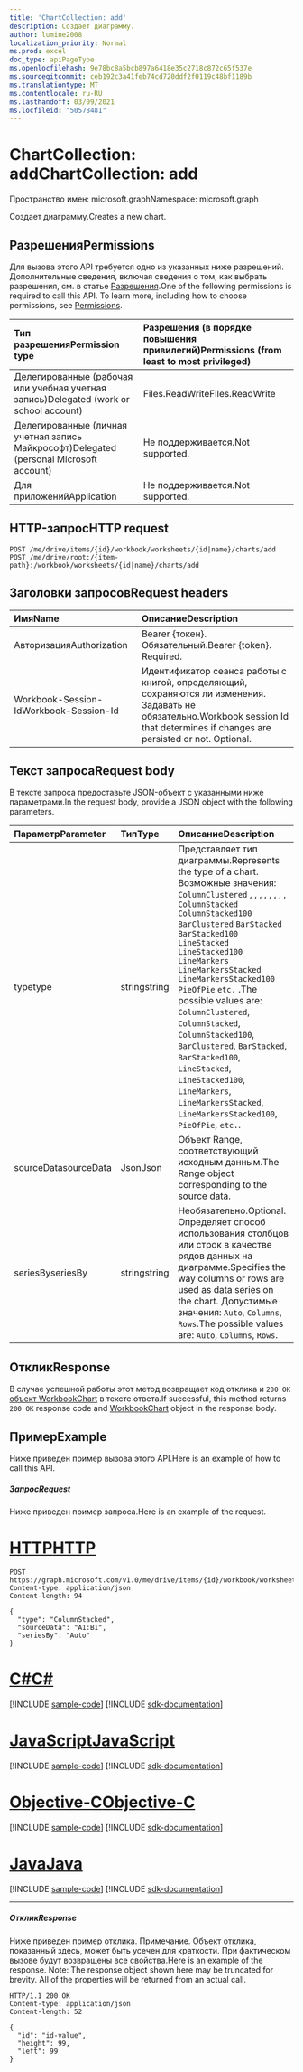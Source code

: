 ```yaml
---
title: 'ChartCollection: add'
description: Создает диаграмму.
author: lumine2008
localization_priority: Normal
ms.prod: excel
doc_type: apiPageType
ms.openlocfilehash: 9e78bc8a5bcb897a6418e35c2718c872c65f537e
ms.sourcegitcommit: ceb192c3a41feb74cd720ddf2f0119c48bf1189b
ms.translationtype: MT
ms.contentlocale: ru-RU
ms.lasthandoff: 03/09/2021
ms.locfileid: "50578481"
---
```

# <a name="chartcollection-add"></a><span data-ttu-id="41990-103">ChartCollection: add</span><span class="sxs-lookup"><span data-stu-id="41990-103">ChartCollection: add</span></span>

<span data-ttu-id="41990-104">Пространство имен: microsoft.graph</span><span class="sxs-lookup"><span data-stu-id="41990-104">Namespace: microsoft.graph</span></span>

<span data-ttu-id="41990-105">Создает диаграмму.</span><span class="sxs-lookup"><span data-stu-id="41990-105">Creates a new chart.</span></span>
## <a name="permissions"></a><span data-ttu-id="41990-106">Разрешения</span><span class="sxs-lookup"><span data-stu-id="41990-106">Permissions</span></span>
<span data-ttu-id="41990-p101">Для вызова этого API требуется одно из указанных ниже разрешений. Дополнительные сведения, включая сведения о том, как выбрать разрешения, см. в статье [Разрешения](/graph/permissions-reference).</span><span class="sxs-lookup"><span data-stu-id="41990-p101">One of the following permissions is required to call this API. To learn more, including how to choose permissions, see [Permissions](/graph/permissions-reference).</span></span>

|<span data-ttu-id="41990-109">Тип разрешения</span><span class="sxs-lookup"><span data-stu-id="41990-109">Permission type</span></span>      | <span data-ttu-id="41990-110">Разрешения (в порядке повышения привилегий)</span><span class="sxs-lookup"><span data-stu-id="41990-110">Permissions (from least to most privileged)</span></span>              |
|:--------------------|:---------------------------------------------------------|
|<span data-ttu-id="41990-111">Делегированные (рабочая или учебная учетная запись)</span><span class="sxs-lookup"><span data-stu-id="41990-111">Delegated (work or school account)</span></span> | <span data-ttu-id="41990-112">Files.ReadWrite</span><span class="sxs-lookup"><span data-stu-id="41990-112">Files.ReadWrite</span></span>    |
|<span data-ttu-id="41990-113">Делегированные (личная учетная запись Майкрософт)</span><span class="sxs-lookup"><span data-stu-id="41990-113">Delegated (personal Microsoft account)</span></span> | <span data-ttu-id="41990-114">Не поддерживается.</span><span class="sxs-lookup"><span data-stu-id="41990-114">Not supported.</span></span>    |
|<span data-ttu-id="41990-115">Для приложений</span><span class="sxs-lookup"><span data-stu-id="41990-115">Application</span></span> | <span data-ttu-id="41990-116">Не поддерживается.</span><span class="sxs-lookup"><span data-stu-id="41990-116">Not supported.</span></span> |

## <a name="http-request"></a><span data-ttu-id="41990-117">HTTP-запрос</span><span class="sxs-lookup"><span data-stu-id="41990-117">HTTP request</span></span>
<!-- { "blockType": "ignored" } -->
```http
POST /me/drive/items/{id}/workbook/worksheets/{id|name}/charts/add
POST /me/drive/root:/{item-path}:/workbook/worksheets/{id|name}/charts/add

```
## <a name="request-headers"></a><span data-ttu-id="41990-118">Заголовки запросов</span><span class="sxs-lookup"><span data-stu-id="41990-118">Request headers</span></span>
| <span data-ttu-id="41990-119">Имя</span><span class="sxs-lookup"><span data-stu-id="41990-119">Name</span></span>       | <span data-ttu-id="41990-120">Описание</span><span class="sxs-lookup"><span data-stu-id="41990-120">Description</span></span>|
|:---------------|:----------|
| <span data-ttu-id="41990-121">Авторизация</span><span class="sxs-lookup"><span data-stu-id="41990-121">Authorization</span></span>  | <span data-ttu-id="41990-p102">Bearer {токен}. Обязательный.</span><span class="sxs-lookup"><span data-stu-id="41990-p102">Bearer {token}. Required.</span></span> |
| <span data-ttu-id="41990-124">Workbook-Session-Id</span><span class="sxs-lookup"><span data-stu-id="41990-124">Workbook-Session-Id</span></span>  | <span data-ttu-id="41990-p103">Идентификатор сеанса работы с книгой, определяющий, сохраняются ли изменения. Задавать не обязательно.</span><span class="sxs-lookup"><span data-stu-id="41990-p103">Workbook session Id that determines if changes are persisted or not. Optional.</span></span>|

## <a name="request-body"></a><span data-ttu-id="41990-127">Текст запроса</span><span class="sxs-lookup"><span data-stu-id="41990-127">Request body</span></span>
<span data-ttu-id="41990-128">В тексте запроса предоставьте JSON-объект с указанными ниже параметрами.</span><span class="sxs-lookup"><span data-stu-id="41990-128">In the request body, provide a JSON object with the following parameters.</span></span>

| <span data-ttu-id="41990-129">Параметр</span><span class="sxs-lookup"><span data-stu-id="41990-129">Parameter</span></span>    | <span data-ttu-id="41990-130">Тип</span><span class="sxs-lookup"><span data-stu-id="41990-130">Type</span></span>   |<span data-ttu-id="41990-131">Описание</span><span class="sxs-lookup"><span data-stu-id="41990-131">Description</span></span>|
|:---------------|:--------|:----------|
|<span data-ttu-id="41990-132">type</span><span class="sxs-lookup"><span data-stu-id="41990-132">type</span></span>|<span data-ttu-id="41990-133">string</span><span class="sxs-lookup"><span data-stu-id="41990-133">string</span></span>|<span data-ttu-id="41990-134">Представляет тип диаграммы.</span><span class="sxs-lookup"><span data-stu-id="41990-134">Represents the type of a chart.</span></span>  <span data-ttu-id="41990-135">Возможные значения: `ColumnClustered` , , , , , , , , `ColumnStacked` `ColumnStacked100` `BarClustered` `BarStacked` `BarStacked100` `LineStacked` `LineStacked100` `LineMarkers` `LineMarkersStacked` `LineMarkersStacked100` `PieOfPie` `etc.` .</span><span class="sxs-lookup"><span data-stu-id="41990-135">The possible values are: `ColumnClustered`, `ColumnStacked`, `ColumnStacked100`, `BarClustered`, `BarStacked`, `BarStacked100`, `LineStacked`, `LineStacked100`, `LineMarkers`, `LineMarkersStacked`, `LineMarkersStacked100`, `PieOfPie`, `etc.`.</span></span>|
|<span data-ttu-id="41990-136">sourceData</span><span class="sxs-lookup"><span data-stu-id="41990-136">sourceData</span></span>|<span data-ttu-id="41990-137">Json</span><span class="sxs-lookup"><span data-stu-id="41990-137">Json</span></span>|<span data-ttu-id="41990-138">Объект Range, соответствующий исходным данным.</span><span class="sxs-lookup"><span data-stu-id="41990-138">The Range object corresponding to the source data.</span></span>|
|<span data-ttu-id="41990-139">seriesBy</span><span class="sxs-lookup"><span data-stu-id="41990-139">seriesBy</span></span>|<span data-ttu-id="41990-140">string</span><span class="sxs-lookup"><span data-stu-id="41990-140">string</span></span>|<span data-ttu-id="41990-141">Необязательно.</span><span class="sxs-lookup"><span data-stu-id="41990-141">Optional.</span></span> <span data-ttu-id="41990-142">Определяет способ использования столбцов или строк в качестве рядов данных на диаграмме.</span><span class="sxs-lookup"><span data-stu-id="41990-142">Specifies the way columns or rows are used as data series on the chart.</span></span>  <span data-ttu-id="41990-143">Допустимые значения: `Auto`, `Columns`, `Rows`.</span><span class="sxs-lookup"><span data-stu-id="41990-143">The possible values are: `Auto`, `Columns`, `Rows`.</span></span>|

## <a name="response"></a><span data-ttu-id="41990-144">Отклик</span><span class="sxs-lookup"><span data-stu-id="41990-144">Response</span></span>

<span data-ttu-id="41990-145">В случае успешной работы этот метод возвращает код отклика и `200 OK` [объект WorkbookChart](../resources/chart.md) в тексте ответа.</span><span class="sxs-lookup"><span data-stu-id="41990-145">If successful, this method returns `200 OK` response code and [WorkbookChart](../resources/chart.md) object in the response body.</span></span>

## <a name="example"></a><span data-ttu-id="41990-146">Пример</span><span class="sxs-lookup"><span data-stu-id="41990-146">Example</span></span>
<span data-ttu-id="41990-147">Ниже приведен пример вызова этого API.</span><span class="sxs-lookup"><span data-stu-id="41990-147">Here is an example of how to call this API.</span></span>
##### <a name="request"></a><span data-ttu-id="41990-148">Запрос</span><span class="sxs-lookup"><span data-stu-id="41990-148">Request</span></span>
<span data-ttu-id="41990-149">Ниже приведен пример запроса.</span><span class="sxs-lookup"><span data-stu-id="41990-149">Here is an example of the request.</span></span>

# <a name="http"></a>[<span data-ttu-id="41990-150">HTTP</span><span class="sxs-lookup"><span data-stu-id="41990-150">HTTP</span></span>](#tab/http)
<!-- {
  "blockType": "request",
  "name": "chartcollection_add"
}-->
```http
POST https://graph.microsoft.com/v1.0/me/drive/items/{id}/workbook/worksheets/{id|name}/charts/add
Content-type: application/json
Content-length: 94

{
  "type": "ColumnStacked",
  "sourceData": "A1:B1",
  "seriesBy": "Auto"
}
```
# <a name="c"></a>[<span data-ttu-id="41990-151">C#</span><span class="sxs-lookup"><span data-stu-id="41990-151">C#</span></span>](#tab/csharp)
[!INCLUDE [sample-code](../includes/snippets/csharp/chartcollection-add-csharp-snippets.md)]
[!INCLUDE [sdk-documentation](../includes/snippets/snippets-sdk-documentation-link.md)]

# <a name="javascript"></a>[<span data-ttu-id="41990-152">JavaScript</span><span class="sxs-lookup"><span data-stu-id="41990-152">JavaScript</span></span>](#tab/javascript)
[!INCLUDE [sample-code](../includes/snippets/javascript/chartcollection-add-javascript-snippets.md)]
[!INCLUDE [sdk-documentation](../includes/snippets/snippets-sdk-documentation-link.md)]

# <a name="objective-c"></a>[<span data-ttu-id="41990-153">Objective-C</span><span class="sxs-lookup"><span data-stu-id="41990-153">Objective-C</span></span>](#tab/objc)
[!INCLUDE [sample-code](../includes/snippets/objc/chartcollection-add-objc-snippets.md)]
[!INCLUDE [sdk-documentation](../includes/snippets/snippets-sdk-documentation-link.md)]

# <a name="java"></a>[<span data-ttu-id="41990-154">Java</span><span class="sxs-lookup"><span data-stu-id="41990-154">Java</span></span>](#tab/java)
[!INCLUDE [sample-code](../includes/snippets/java/chartcollection-add-java-snippets.md)]
[!INCLUDE [sdk-documentation](../includes/snippets/snippets-sdk-documentation-link.md)]

---


##### <a name="response"></a><span data-ttu-id="41990-155">Отклик</span><span class="sxs-lookup"><span data-stu-id="41990-155">Response</span></span>
<span data-ttu-id="41990-p106">Ниже приведен пример отклика. Примечание. Объект отклика, показанный здесь, может быть усечен для краткости. При фактическом вызове будут возвращены все свойства.</span><span class="sxs-lookup"><span data-stu-id="41990-p106">Here is an example of the response. Note: The response object shown here may be truncated for brevity. All of the properties will be returned from an actual call.</span></span>
<!-- {
  "blockType": "response",
  "truncated": true,
  "@odata.type": "microsoft.graph.workbookChart"
} -->
```http
HTTP/1.1 200 OK
Content-type: application/json
Content-length: 52

{
  "id": "id-value",
  "height": 99,
  "left": 99
}
```

<!-- uuid: 8fcb5dbc-d5aa-4681-8e31-b001d5168d79
2015-10-25 14:57:30 UTC -->
<!-- {
  "type": "#page.annotation",
  "description": "ChartCollection: add",
  "keywords": "",
  "section": "documentation",
  "tocPath": "",
  "suppressions": [
  ]
}-->

